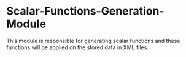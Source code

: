 # Scalar-Functions-Generation-Module
This module is responsible for generating scalar functions and these functions will be applied on the stored data in XML files.
